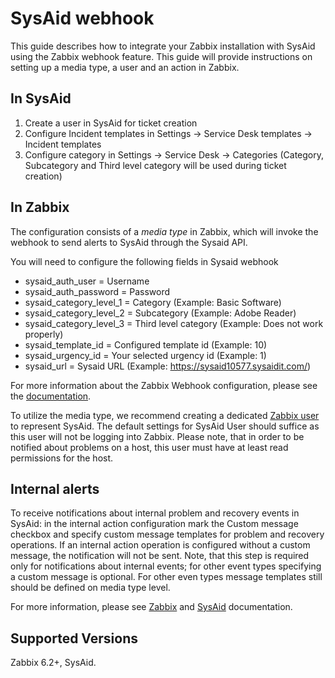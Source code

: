 
# SysAid webhook 

This guide describes how to integrate your Zabbix installation with SysAid using the Zabbix webhook feature. This guide will provide instructions on setting up a media type, a user and an action in Zabbix.

## In SysAid

1. Create a user in SysAid for ticket creation
2. Configure Incident templates in Settings -> Service Desk templates -> Incident templates
3. Configure category in Settings -> Service Desk -> Categories (Category, Subcategory and Third level category will be used during ticket creation)

## In Zabbix

The configuration consists of a _media type_ in Zabbix, which will invoke the webhook to send alerts to SysAid through the Sysaid API.

You will need to configure the following fields in Sysaid webhook

* sysaid_auth_user = Username
* sysaid_auth_password = Password 
* sysaid_category_level_1 = Category (Example: Basic Software)
* sysaid_category_level_2 = Subcategory (Example: Adobe Reader)
* sysaid_category_level_3 = Third level category (Example: Does not work properly)
* sysaid_template_id = Configured template id (Example: 10)
* sysaid_urgency_id = Your selected urgency id (Example: 1)
* sysaid_url = Sysaid URL (Example: https://sysaid10577.sysaidit.com/)



For more information about the Zabbix Webhook configuration, please see the [documentation](https://www.zabbix.com/documentation/6.2/manual/config/notifications/media/webhook).

To utilize the media type, we recommend creating a dedicated [Zabbix user](https://www.zabbix.com/documentation/6.2/manual/web_interface/frontend_sections/administration/users) to represent SysAid. The default settings for SysAid User should suffice as this user will not be logging into Zabbix. Please note, that in order to be notified about problems on a host, this user must have at least read permissions for the host.  

## Internal alerts
To receive notifications about internal problem and recovery events in SysAid: in the internal action configuration mark the Custom message checkbox and specify custom message templates for problem and recovery operations. 
If an internal action operation is configured without a custom message, the notification will not be sent. 
Note, that this step is required only for notifications about internal events; for other event types specifying a custom message is optional. For other even types message templates still should be defined on media type level.

For more information, please see [Zabbix](https://www.zabbix.com/documentation/6.2/manual/config/notifications) and [SysAid](http://cdn1.SysAid.com/SysAidUserManual.pdf) documentation.

## Supported Versions

Zabbix 6.2+, SysAid.
